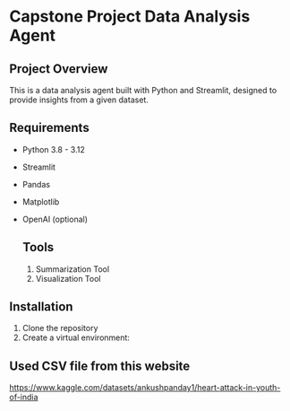 # Capstone Project Data Analysis Agent

## Project Overview
This is a data analysis agent built with Python and Streamlit, designed to provide insights from a given dataset.

## Requirements
- Python 3.8 - 3.12
- Streamlit
- Pandas
- Matplotlib
- OpenAI (optional)

  ## Tools
  1. Summarization Tool
  2. Visualization Tool

## Installation
1. Clone the repository
2. Create a virtual environment:

## Used CSV file from this website
https://www.kaggle.com/datasets/ankushpanday1/heart-attack-in-youth-of-india
